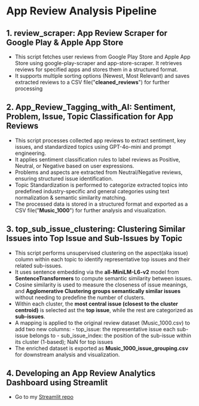 # App Review Analysis Pipeline

## 1. review_scraper: App Review Scraper for Google Play & Apple App Store
- This script fetches user reviews from Google Play Store and Apple App Store using google-play-scraper and app-store-scraper. It retrieves reviews for specified apps and stores them in a structured format.
- It supports multiple sorting options (Newest, Most Relevant) and saves extracted reviews to a CSV file("**cleaned_reviews**") for further processing

## 2. App_Review_Tagging_with_AI: Sentiment, Problem, Issue, Topic Classification for App Reviews
- This script processes collected app reviews to extract sentiment, key issues, and standardized topics using GPT-4o-mini and prompt engineering.
- It applies sentiment classification rules to label reviews as Positive, Neutral, or Negative based on user expressions.
- Problems and aspects are extracted from Neutral/Negative reviews, ensuring structured issue identification.
- Topic Standardization is performed to categorize extracted topics into predefined industry-specific and general categories using text normalization & semantic similarity matching.
- The processed data is stored in a structured format and exported as a CSV file("**Music_1000**") for further analysis and visualization.

## 3. top_sub_issue_clustering: Clustering Similar Issues into Top Issue and Sub-Issues by Topic
- This script performs unsupervised clustering on the aspect(aka issue) column within each topic to identify representative top issues and their related sub-issues.
- It uses sentence embedding via the **all-MiniLM-L6-v2** model from **SentenceTransformers** to compute semantic similarity between issues.
- Cosine similarity is used to measure the closeness of issue meanings, and **Agglomerative Clustering groups semantically similar issues** without needing to predefine the number of clusters.
- Within each cluster, the **most central issue (closest to the cluster centroid)** is selected ast the **top issue**, while the rest are categorized as **sub-issues**.
- A mapping is applied to the original review dataset (Music_1000.csv) to add two new columns:
      - top_issue: the representative issue each sub-issue belongs to
      - sub_issue_index: the position of the sub-issue within its cluster (1-based); NaN for top issues
- The enriched dataset is exported as **Music_1000_issue_grouping.csv** for downstream analysis and visualization.

## 4. Developing an App Review Analytics Dashboard using Streamlit
- Go to my [Streamlit repo](https://github.com/sandy-lee29/streamlit-music-app)
